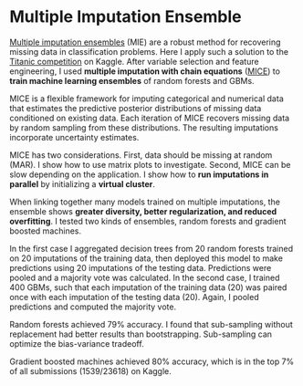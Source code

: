 # Multiple Imputation Ensemble

[Multiple imputation ensembles](https://biostats.bepress.com/ucbbiostat/paper266/) (MIE) are a robust method for recovering missing data in classification problems. Here I apply such a solution to the [Titanic competition](https://www.kaggle.com/c/titanic) on Kaggle. After variable selection and feature engineering, I used **multiple imputation with chain equations** ([MICE](https://pdfs.semanticscholar.org/dc64/aca1a942615fd932bc2b8e24f954b7a4d2c9.pdf)) to **train machine learning ensembles** of random forests and GBMs.

MICE is a flexible framework for imputing categorical and numerical data that estimates the predictive posterior distributions of missing data conditioned on existing data. Each iteration of MICE recovers missing data by random sampling from these distributions. The resulting imputations incorporate uncertainty estimates.

MICE has two considerations. First, data should be missing at random (MAR). I show how to use matrix plots to investigate. Second, MICE can be slow depending on the application. I show how to **run imputations in parallel** by initializing a **virtual cluster**.

When linking together many models trained on multiple imputations, the ensemble shows **greater diversity, better regularization, and reduced overfitting**. I tested two kinds of ensembles, random forests and gradient boosted machines.

In the first case I aggregated decision trees from 20 random forests trained on 20 imputations of the training data, then deployed this model to make predictions using 20 imputations of the testing data. Predictions were pooled and a majority vote was calculated. In the second case, I trained 400 GBMs, such that each imputation of the training data (20) was paired once with each imputation of the testing data (20). Again, I pooled predictions and computed the majority vote.

Random forests achieved 79% accuracy. I found that sub-sampling without replacement had better results than bootstrapping. Sub-sampling can optimize the bias-variance tradeoff.

Gradient boosted machines achieved 80% accuracy, which is in the top 7% of all submissions (1539/23618) on Kaggle.
